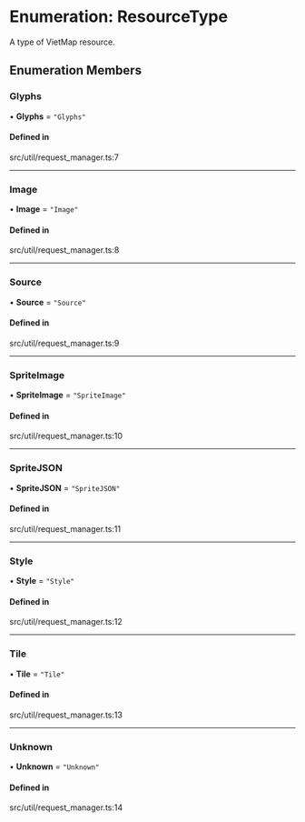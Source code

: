# Enumeration: ResourceType

A type of VietMap resource.

## Enumeration Members

### Glyphs

• **Glyphs** = ``"Glyphs"``

#### Defined in

src/util/request_manager.ts:7

___

### Image

• **Image** = ``"Image"``

#### Defined in

src/util/request_manager.ts:8

___

### Source

• **Source** = ``"Source"``

#### Defined in

src/util/request_manager.ts:9

___

### SpriteImage

• **SpriteImage** = ``"SpriteImage"``

#### Defined in

src/util/request_manager.ts:10

___

### SpriteJSON

• **SpriteJSON** = ``"SpriteJSON"``

#### Defined in

src/util/request_manager.ts:11

___

### Style

• **Style** = ``"Style"``

#### Defined in

src/util/request_manager.ts:12

___

### Tile

• **Tile** = ``"Tile"``

#### Defined in

src/util/request_manager.ts:13

___

### Unknown

• **Unknown** = ``"Unknown"``

#### Defined in

src/util/request_manager.ts:14
